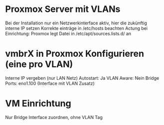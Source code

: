 
# Proxmox Server mit VLANs

Bei der Installation nur ein Netzwerkinterface aktiv, hier die zukünftig interne IP setzen 
Korrekte einträge in /etc/hosts beachten 
Actung bei Einrichtung: Proxmox legt Datei in /etc/apt/sources.lists.d/ an 

# vmbrX in Proxmox Konfigurieren (eine pro VLAN)

Interne IP vergeben (nur LAN Netz) 
Autostart: Ja
VLAN Aware: Nein 
Bridge Ports: eno1.100 (Interface mit VLAN Zusatz)

# VM Einrichtung 

Nur Bridge Interface zuordnen, ohne VLAN Tag 
